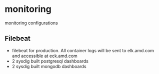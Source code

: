 # monitoring
monitoring configurations

## Filebeat
- filebeat for production. All container logs will be sent to elk.amd.com and accessible at eck.amd.com
- 2 sysdig built postgresql dashboards
- 2 sysdig built mongodb dashboards
